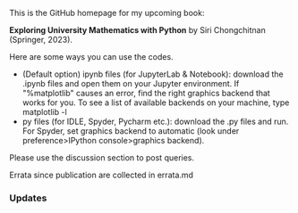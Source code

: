 This is the GitHub homepage for my upcoming book:

**Exploring University Mathematics with Python** by Siri Chongchitnan (Springer, 2023).

Here are some ways you can use the codes.
- (Default option) ipynb files (for JupyterLab & Notebook): download the .ipynb files and open them on your Jupyter environment. If "%matplotlib" causes an error, find the right graphics backend that works for you. To see a list of available backends on your machine, type matplotlib -l
- py files (for IDLE, Spyder, Pycharm etc.): download the .py files and run. For Spyder, set graphics backend to automatic (look under preference>IPython console>graphics backend).

Please use the discussion section to post queries.

Errata since publication are collected in errata.md

### Updates 
